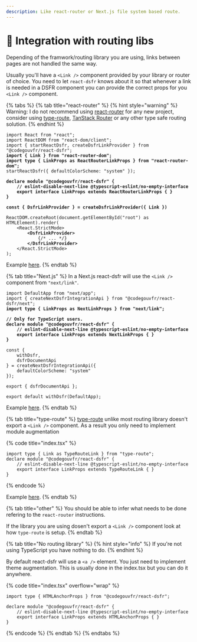 ```yaml
---
description: Like react-router or Next.js file system based route.
---
```


# 🔀 Integration with routing libs

Depending of the framwork/routing library you are using, links between pages are not handled the same way. &#x20;

Usually you'll have a `<Link />` component provided by your library or router of choice. You need to let `react-dsfr` knows about it so that whenever a link is needed in a DSFR component you can provide the correct props for you `<Link />` component.

{% tabs %}
{% tab title="react-router" %}
{% hint style="warning" %}
Warning: I do not recommend using [react-router](https://reactrouter.com/en/main) for any new project, consider using [type-route](https://zilch.dev/type-route), [TanStack Router](https://tanstack.com/router/v1) or any other type safe routing solution.&#x20;
{% endhint %}

<pre class="language-tsx"><code class="lang-tsx">import React from "react";
import ReactDOM from "react-dom/client";
import { startReactDsfr, createDsfrLinkProvider } from "@codegouvfr/react-dsfr";
<strong>import { Link } from "react-router-dom";
</strong><strong>import type { LinkProps as ReactRouterLinkProps } from "react-router-dom";
</strong>startReactDsfr({ defaultColorScheme: "system" });

<strong>declare module "@codegouvfr/react-dsfr" {
</strong><strong>    // eslint-disable-next-line @typescript-eslint/no-empty-interface
</strong><strong>    export interface LinkProps extends ReactRouterLinkProps { }
</strong><strong>}
</strong>
<strong>const { DsfrLinkProvider } = createDsfrLinkProvider({ Link })
</strong>
ReactDOM.createRoot(document.getElementById("root") as HTMLElement).render(
    &#x3C;React.StrictMode>
<strong>        &#x3C;DsfrLinkProvider>
</strong>            {/* ... */}
<strong>        &#x3C;/DsfrLinkProvider>
</strong>    &#x3C;/React.StrictMode>
);
</code></pre>

Example [here](https://github.com/codegouvfr/react-dsfr/blob/main/test/integration/vite/src/main.tsx).
{% endtab %}

{% tab title="Next.js" %}
In a Next.js react-dsfr will use the `<Link />` component from `"next/link"`.

<pre class="language-tsx" data-title="pages/_app.tsx"><code class="lang-tsx">import DefaultApp from "next/app";
import { createNextDsfrIntegrationApi } from "@codegouvfr/react-dsfr/next";
<strong>import type { LinkProps as NextLinkProps } from "next/link";
</strong>
<strong>// Only for TypeScript users.
</strong><strong>declare module "@codegouvfr/react-dsfr" {
</strong><strong>    // eslint-disable-next-line @typescript-eslint/no-empty-interface
</strong><strong>    export interface LinkProps extends NextLinkProps { }
</strong><strong>}
</strong>
const { 
    withDsfr,
    dsfrDocumentApi
} = createNextDsfrIntegrationApi({
    defaultColorScheme: "system"
});

export { dsfrDocumentApi };

export default withDsfr(DefaultApp);
</code></pre>

Example [here](https://github.com/codegouvfr/react-dsfr/blob/ae8b3319a15064160b909c68d311db3c2e825afb/test/integration/next/pages/\_app.tsx#L62-L64).
{% endtab %}

{% tab title="type-route" %}
[type-route](https://zilch.dev/type-route) unlike most routing library doesn't export a `<Link />` component. As a result you only need to implement module augmentation

{% code title="index.tsx" %}
```tsx
import type { Link as TypeRouteLink } from "type-route";
declare module "@codegouvfr/react-dsfr" {
    // eslint-disable-next-line @typescript-eslint/no-empty-interface
    export interface LinkProps extends TypeRouteLink { }
}
```
{% endcode %}

Example [here](https://github.com/codegouvfr/react-dsfr/blob/e8b78dd5ad069a322fbcc34b34b25d4ac8214e34/test/integration/cra/src/index.tsx#L33).
{% endtab %}

{% tab title="other" %}
You should be able to infer what needs to be done refering to the `react-router` instructions.

If the library you are using dosen't export a `<Link />` component look at how `type-route` is setup.
{% endtab %}

{% tab title="No routing library" %}
{% hint style="info" %}
If you're not using TypeScript you have nothing to do.&#x20;
{% endhint %}

By default react-dsfr will use a `<a />` element. You just need to implement theme augmentation. This is usually done in the index.tsx but you can do it anywhere. &#x20;

{% code title="index.tsx" overflow="wrap" %}
```tsx
import type { HTMLAnchorProps } from "@codegouvfr/react-dsfr";

declare module "@codegouvfr/react-dsfr" {
    // eslint-disable-next-line @typescript-eslint/no-empty-interface
    export interface LinkProps extends HTMLAnchorProps { }
}
```
{% endcode %}
{% endtab %}
{% endtabs %}
